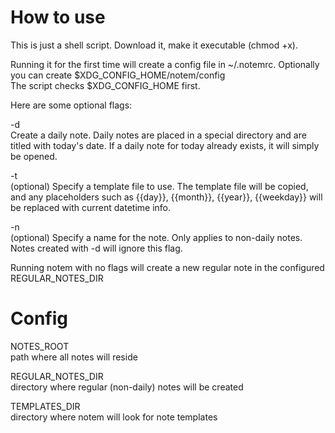 # How to use

This is just a shell script. 
Download it, make it executable (chmod +x).

Running it for the first time will create a config file in ~/.notemrc. Optionally you can create $XDG_CONFIG_HOME/notem/config  
The script checks $XDG_CONFIG_HOME first.

Here are some optional flags:

-d       
Create a daily note. Daily notes are placed in a special directory and are titled with today's date. If a daily note for today already exists, it will simply be opened. 

-t       
(optional) Specify a template file to use. The template file will be copied, and any placeholders such as {{day}}, {{month}}, {{year}}, {{weekday}} will be replaced with current datetime info.  

-n       
(optional) Specify a name for the note. Only applies to non-daily notes. Notes created with -d will ignore this flag.

Running notem with no flags will create a new regular note in the configured REGULAR_NOTES_DIR

# Config

NOTES_ROOT           
path where all notes will reside

REGULAR_NOTES_DIR    
directory where regular (non-daily) notes will be created 

TEMPLATES_DIR         
directory where notem will look for note templates  
